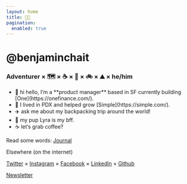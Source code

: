 ```yaml
---
layout: home
title: 👨‍💻
pagination:
  enabled: true
---
```

<h1>@benjaminchait</h1>

<h3>Adventurer × 🗺 × ☕️ × 🐶 × 🚲 × ⛰ × he/him</h3>

<ul>
  <li>👋 hi hello, I’m a **product manager** based in SF currently building [One](https://onefinance.com/).</li>
  <li>🌲 I lived in PDX and helped grow [Simple](https://simple.com/).</li>
  <li>✈️ ask me about my backpacking trip around the world!</li>
  <li>🐶 my pup Lyra is my bff.</li>
  <li>☕️ let’s grab coffee?</li>
</ul>

Read some words: <a href="/archives/">Journal</a>

Elsewhere (on the internet)

[Twitter](https://twitter.com/benjaminchait) × [Instagram](https://instagram.com/benjaminchait) × [Facebook](https://facebook.com/benjaminchait) × [LinkedIn](https://linkedin.com/in/benjaminchait) × [Github](https://github.com/benjaminchait)

[Newsletter](http://eepurl.com/dLC0nw)